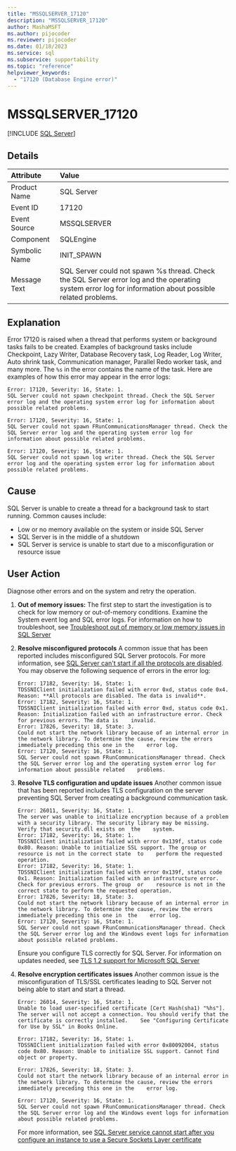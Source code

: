 ```yaml
---
title: "MSSQLSERVER_17120"
description: "MSSQLSERVER_17120"
author: MashaMSFT
ms.author: pijocoder
ms.reviewer: pijocoder
ms.date: 01/18/2023
ms.service: sql
ms.subservice: supportability
ms.topic: "reference"
helpviewer_keywords:
  - "17120 (Database Engine error)"
---
```

# MSSQLSERVER_17120

[!INCLUDE [SQL Server](../../includes/applies-to-version/sqlserver.md)]

## Details

| Attribute | Value |
| :--- | :--- |
| Product Name | SQL Server |
| Event ID | 17120 |
| Event Source | MSSQLSERVER |
| Component | SQLEngine |
| Symbolic Name | INIT_SPAWN |
| Message Text | SQL Server could not spawn %s thread. Check the SQL Server error log and the operating system error log for information about possible related problems. |

## Explanation

Error 17120 is raised when a thread that performs system or background tasks fails to be created. Examples of background tasks include Checkpoint, Lazy Writer, Database Recovery task, Log Reader, Log Writer, Auto shrink task, Communication manager, Parallel Redo worker task, and many more. The `%s` in the error contains the name of the task. Here are examples of how this error may appear in the error logs:

```output
Error: 17120, Severity: 16, State: 1.
SQL Server could not spawn checkpoint thread. Check the SQL Server error log and the operating system error log for information about possible related problems.
```

```output
Error: 17120, Severity: 16, State: 1.
SQL Server could not spawn FRunCommunicationsManager thread. Check the SQL Server error log and the operating system error log for information about possible related problems.
```

```output
Error: 17120, Severity: 16, State: 1.
SQL Server could not spawn log writer thread. Check the SQL Server error log and the operating system error log for information about possible related problems.
```

## Cause

SQL Server is unable to create a thread for a background task to start running. Common causes include:

- Low or no memory available on the system or inside SQL Server
- SQL Server is in the middle of a shutdown
- SQL Server is service is unable to start due to a misconfiguration or resource issue

## User Action

Diagnose other errors and on the system and retry the operation.

1. **Out of memory issues:** The first step to start the investigation is to check for low memory or out-of-memory conditions. Examine the System event log and SQL error logs. For information on how to troubleshoot, see [Troubleshoot out of memory or low memory issues in SQL Server](/troubleshoot/sql/database-engine/performance/troubleshoot-memory-issues)

1. **Resolve misconfigured protocols** A common issue that has been reported includes misconfigured SQL Server protocols. For more information, see [SQL Server can't start if all the protocols are disabled](/troubleshoot/sql/database-engine/startup-shutdown/error-17182-protocols-disabled-start-failure). You may observe the following sequence of errors in the error log:

   ```output
   Error: 17182, Severity: 16, State: 1.
   TDSSNIClient initialization failed with error 0xd, status code 0x4. Reason: **All protocols are disabled. The data is invalid**.
   Error: 17182, Severity: 16, State: 1.
   TDSSNIClient initialization failed with error 0xd, status code 0x1. Reason: Initialization failed with an infrastructure error. Check for previous errors. The data is    invalid.
   Error: 17826, Severity: 18, State: 3.
   Could not start the network library because of an internal error in the network library. To determine the cause, review the errors immediately preceding this one in the    error log.
   Error: 17120, Severity: 16, State: 1.
   SQL Server could not spawn FRunCommunicationsManager thread. Check the SQL Server error log and the operating system error log for information about possible related    problems.
   ```

1. **Resolve TLS configuration and update issues** Another common issue that has been reported includes TLS configuration on the server preventing SQL Server from creating a background communication task.

   ```output
   Error: 26011, Severity: 16, State: 1.
   The server was unable to initialize encryption because of a problem with a security library. The security library may be missing. Verify that security.dll exists on  the    system.
   Error: 17182, Severity: 16, State: 1.
   TDSSNIClient initialization failed with error 0x139f, status code 0x80. Reason: Unable to initialize SSL support. The group or resource is not in the correct state  to    perform the requested operation.
   Error: 17182, Severity: 16, State: 1.
   TDSSNIClient initialization failed with error 0x139f, status code 0x1. Reason: Initialization failed with an infrastructure error. Check for previous errors. The group  or    resource is not in the correct state to perform the requested operation.
   Error: 17826, Severity: 18, State: 3.
   Could not start the network library because of an internal error in the network library. To determine the cause, review the errors immediately preceding this one in  the    error log.
   Error: 17120, Severity: 16, State: 1.
   SQL Server could not spawn FRunCommunicationsManager thread. Check the SQL Server error log and the Windows event logs for information about possible related problems.
   ```

   Ensure you configure TLS correctly for SQL Server. For information on updates needed, see [TLS 1.2 support for Microsoft SQL Server](https://support.microsoft.com/en-us/topic/kb3135244-tls-1-2-support-for-microsoft-sql-server-e4472ef8-90a9-13c1-e4d8-44aad198cdbe)

1. **Resolve encryption certificates issues** Another common issue is the misconfiguration of TLS/SSL certificates leading to SQL Server not being able to start and start a thread.

   ```output
   Error: 26014, Severity: 16, State: 1.
   Unable to load user-specified certificate [Cert Hash(sha1) "%hs"]. The server will not accept a connection. You should verify that the certificate is correctly installed.    See "Configuring Certificate for Use by SSL" in Books Online.
   
   Error: 17182, Severity: 16, State: 1.
   TDSSNIClient initialization failed with error 0x80092004, status code 0x80. Reason: Unable to initialize SSL support. Cannot find object or property.
   
   Error: 17826, Severity: 18, State: 3.
   Could not start the network library because of an internal error in the network library. To determine the cause, review the errors immediately preceding this one in the    error log.
   
   Error: 17120, Severity: 16, State: 1.
   SQL Server could not spawn FRunCommunicationsManager thread. Check the SQL Server error log and the Windows event logs for information about possible related problems.
   ```

   For more information, see [SQL Server service cannot start after you configure an instance to use a Secure Sockets Layer certificate](/troubleshoot/sql/database-engine/startup-shutdown/service-cannot-start)
